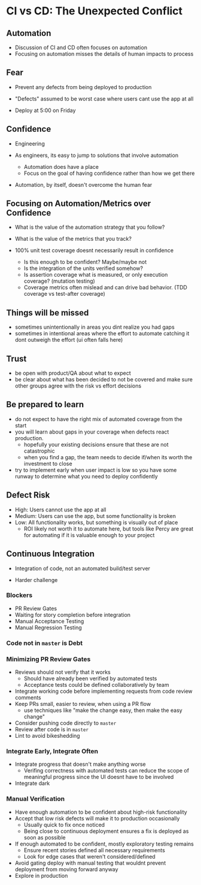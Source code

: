 # CI vs CD: The Unexpected Conflict

## Automation

* Discussion of CI and CD often focuses on automation
* Focusing on automation misses the details of human impacts to process

## Fear
* Prevent any defects from being deployed to production
* "Defects" assumed to be worst case where users cant use the app at all

* Deploy at 5:00 on Friday

## Confidence
* Engineering

* As engineers, its easy to jump to solutions that involve automation
  * Automation does have a place
  * Focus on the goal of having confidence rather than how we get there
* Automation, by itself, doesn't overcome the human fear

## Focusing on Automation/Metrics over Confidence
* What is the value of the automation strategy that you follow?
* What is the value of the metrics that you track?

* 100% unit test coverage doesnt necessarily result in confidence
  * Is this enough to be confident? Maybe/maybe not
  * Is the integration of the units verified somehow?
  * Is assertion coverage what is measured, or only execution coverage?
    (mutation testing)
  * Coverage metrics often mislead and can drive bad behavior. (TDD coverage vs
    test-after coverage)

## Things will be missed
* sometimes unintentionally in areas you dint realize you had gaps
* sometimes in intentional areas where the effort to automate catching it dont
  outweigh the effort (ui often falls here)

## Trust
* be open with product/QA about what to expect
* be clear about what has been decided to not be covered and make sure other
  groups agree with the risk vs effort decisions

## Be prepared to learn
* do not expect to have the right mix of automated coverage from the start
* you will learn about gaps in your coverage when defects react production.
  * hopefully your existing decisions ensure that these are not catastrophic
  * when you find a gap, the team needs to decide if/when its worth the
    investment to close
* try to implement early when user impact is low so you have some runway to
  determine what you need to deploy confidently

## Defect Risk

* High: Users cannot use the app at all
* Medium: Users can use the app, but some functionality is broken
* Low: All functionality works, but something is visually out of place
  * ROI likely not worth it to automate here, but tools like Percy are great for
    automating if it is valuable enough to your project

## Continuous Integration
* Integration of code, not an automated build/test server

* Harder challenge

### Blockers

* PR Review Gates
* Waiting for story completion before integration
* Manual Acceptance Testing
* Manual Regression Testing

### Code not in `master` is Debt

### Minimizing PR Review Gates

* Reviews should not verify that it works
  * Should have already been verified by automated tests
  * Acceptance tests could be defined collaboratively by team
* Integrate working code before implementing requests from code review comments
* Keep PRs small, easier to review, when using a PR flow
  * use techniques like "make the change easy, then make the easy change"
* Consider pushing code directly to `master`
* Review after code is in `master`
* Lint to avoid bikeshedding

### Integrate Early, Integrate Often

* Integrate progress that doesn't make anything worse
  * Verifing correctness with automated tests can reduce the scope of
    meaningful progress since the UI doesnt have to be involved
* Integrate dark

### Manual Verification
* Have enough automation to be confident about high-risk functionality
* Accept that low risk defects will make it to production occasionally
  * Usually quick to fix once noticed
  * Being close to continuous deployment ensures a fix is deployed as soon as
    possible
* If enough automated to be confident, mostly exploratory testing remains
  * Ensure recent stories defined all necessary requirements
  * Look for edge cases that weren't considered/defined
* Avoid gating deploy with manual testing that wouldnt prevent deployment from
  moving forward anyway
* Explore in production
